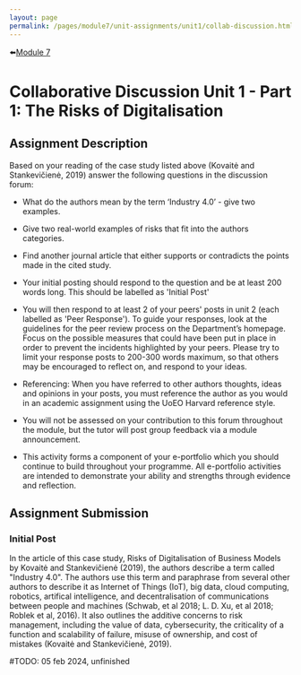 ```yaml
---
layout: page
permalink: /pages/module7/unit-assignments/unit1/collab-discussion.html
---
```


⬅️[Module 7](/pages/module7.html)

# Collaborative Discussion Unit 1 - Part 1: The Risks of Digitalisation

## Assignment Description

Based on your reading of the case study listed above (Kovaitė and Stankevičienė, 2019) answer the following questions in the discussion forum:
- What do the authors mean by the term ‘Industry 4.0’ - give two examples.
- Give two real-world examples of risks that fit into the authors categories.
- Find another journal article that either supports or contradicts the points made in the cited study.


- Your initial posting should respond to the question and be at least 200 words long.  This should be labelled as 'Initial Post'
- You will then respond to at least 2 of your peers' posts in unit 2 (each labelled as 'Peer Response'). To guide your responses, look at the guidelines for the peer review process on the Department’s homepage. Focus on the possible measures that could have been put in place in order to prevent the incidents highlighted by your peers. Please try to limit your response posts to 200-300 words maximum, so that others may be encouraged to reflect on, and respond to your ideas.
- Referencing: When you have referred to other authors thoughts, ideas and opinions in your posts, you must reference the author as you would in an academic assignment using the UoEO Harvard reference style.
- You will not be assessed on your contribution to this forum throughout the module, but the tutor will post group feedback via a module announcement.
- This activity forms a component of your e-portfolio which you should continue to build throughout your programme. All e-portfolio activities are intended to demonstrate your ability and strengths through evidence and reflection.

## Assignment Submission

### Initial Post
In the article of this case study, Risks of Digitalisation of Business Models by Kovaitė and Stankevičienė (2019), the authors describe a term called "Industry 4.0". The authors use this term and paraphrase from several other authors to describe it as Internet of Things (IoT), big data, cloud computing, robotics, artifical intelligence, and decentralisation of communications between people and machines (Schwab, et al 2018; L. D. Xu, et al 2018; Roblek et al, 2016). It also outlines the additive concerns to risk management, including the value of data, cybersecurity, the criticality of a function and scalability of failure, misuse of ownership, and cost of mistakes (Kovaitė and Stankevičienė, 2019).

#TODO: 05 feb 2024, unfinished
